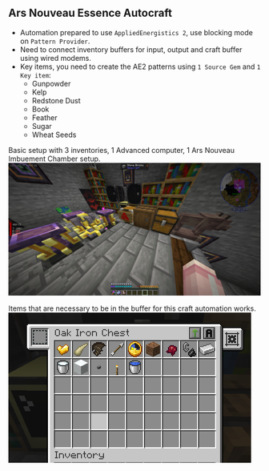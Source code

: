 ## Ars Nouveau Essence Autocraft

- Automation prepared to use `AppliedEnergistics 2`, use blocking mode on `Pattern Provider`.
- Need to connect inventory buffers for input, output and craft buffer using wired modems.
- Key items, you need to create the AE2 patterns using `1 Source Gem` and `1 Key item`:
  - Gunpowder
  - Kelp
  - Redstone Dust
  - Book
  - Feather
  - Sugar
  - Wheat Seeds

Basic setup with 3 inventories, 1 Advanced computer, 1 Ars Nouveau Imbuement Chamber setup.
![Basic Setup](basic-setup.png)

Items that are necessary to be in the buffer for this craft automation works.
![Craft buffer](craft-buffer.png)
